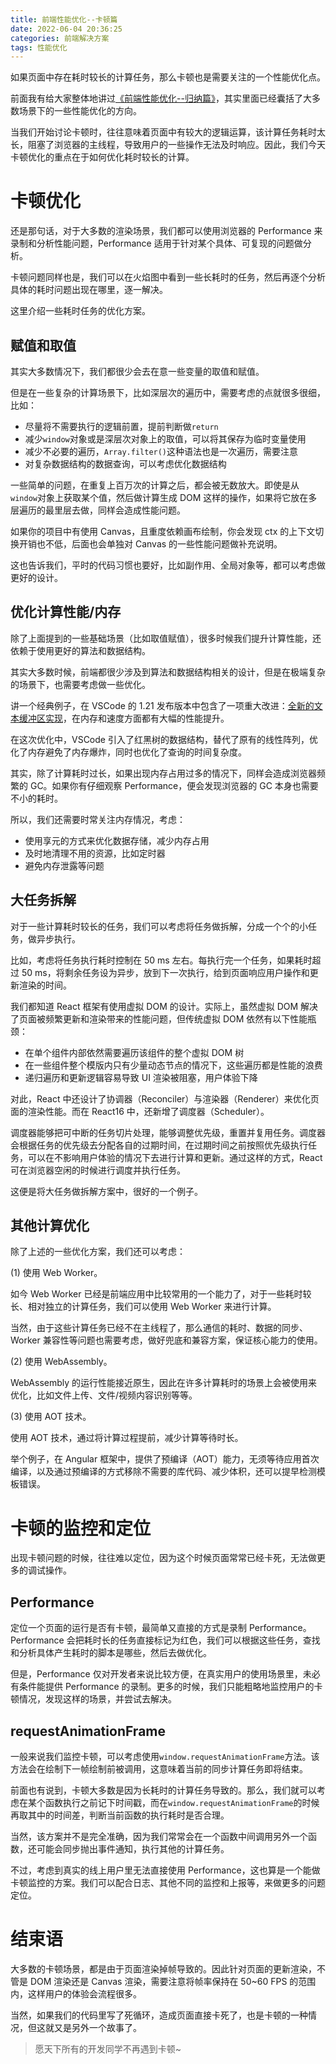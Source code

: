 ```yaml
---
title: 前端性能优化--卡顿篇
date: 2022-06-04 20:36:25
categories: 前端解决方案
tags: 性能优化
---
```


如果页面中存在耗时较长的计算任务，那么卡顿也是需要关注的一个性能优化点。

<!--more-->

前面我有给大家整体地讲过[《前端性能优化--归纳篇》](https://godbasin.github.io/2022/03/06/front-end-performance-optimization/)，其实里面已经囊括了大多数场景下的一些性能优化的方向。

当我们开始讨论卡顿时，往往意味着页面中有较大的逻辑运算，该计算任务耗时太长，阻塞了浏览器的主线程，导致用户的一些操作无法及时响应。因此，我们今天卡顿优化的重点在于如何优化耗时较长的计算。

# 卡顿优化

还是那句话，对于大多数的渲染场景，我们都可以使用浏览器的 Performance 来录制和分析性能问题，Performance 适用于针对某个具体、可复现的问题做分析。

卡顿问题同样也是，我们可以在火焰图中看到一些长耗时的任务，然后再逐个分析具体的耗时问题出现在哪里，逐一解决。

这里介绍一些耗时任务的优化方案。

## 赋值和取值

其实大多数情况下，我们都很少会去在意一些变量的取值和赋值。

但是在一些复杂的计算场景下，比如深层次的遍历中，需要考虑的点就很多很细，比如：

- 尽量将不需要执行的逻辑前置，提前判断做`return`
- 减少`window`对象或是深层次对象上的取值，可以将其保存为临时变量使用
- 减少不必要的遍历，`Array.filter()`这种语法也是一次遍历，需要注意
- 对复杂数据结构的数据查询，可以考虑优化数据结构

一些简单的问题，在重复上百万次的计算之后，都会被无数放大。即使是从`window`对象上获取某个值，然后做计算生成 DOM 这样的操作，如果将它放在多层遍历的最里层去做，同样会造成性能问题。

如果你的项目中有使用 Canvas，且重度依赖画布绘制，你会发现 ctx 的上下文切换开销也不低，后面也会单独对 Canvas 的一些性能问题做补充说明。

这也告诉我们，平时的代码习惯也要好，比如副作用、全局对象等，都可以考虑做更好的设计。

## 优化计算性能/内存

除了上面提到的一些基础场景（比如取值赋值），很多时候我们提升计算性能，还依赖于使用更好的算法和数据结构。

其实大多数时候，前端都很少涉及到算法和数据结构相关的设计，但是在极端复杂的场景下，也需要考虑做一些优化。

讲一个经典例子，在 VSCode 的 1.21 发布版本中包含了一项重大改进：[全新的文本缓冲区实现](https://code.visualstudio.com/blogs/2018/03/23/text-buffer-reimplementation)，在内存和速度方面都有大幅的性能提升。

在这次优化中，VSCode 引入了红黑树的数据结构，替代了原有的线性阵列，优化了内存避免了内存爆炸，同时也优化了查询的时间复杂度。

其实，除了计算耗时过长，如果出现内存占用过多的情况下，同样会造成浏览器频繁的 GC。如果你有仔细观察 Performance，便会发现浏览器的 GC 本身也需要不小的耗时。

所以，我们还需要时常关注内存情况，考虑：

- 使用享元的方式来优化数据存储，减少内存占用
- 及时地清理不用的资源，比如定时器
- 避免内存泄露等问题

## 大任务拆解

对于一些计算耗时较长的任务，我们可以考虑将任务做拆解，分成一个个的小任务，做异步执行。

比如，考虑将任务执行耗时控制在 50 ms 左右。每执行完一个任务，如果耗时超过 50 ms，将剩余任务设为异步，放到下一次执行，给到页面响应用户操作和更新渲染的时间。

我们都知道 React 框架有使用虚拟 DOM 的设计。实际上，虽然虚拟 DOM 解决了页面被频繁更新和渲染带来的性能问题，但传统虚拟 DOM 依然有以下性能瓶颈：

- 在单个组件内部依然需要遍历该组件的整个虚拟 DOM 树
- 在一些组件整个模版内只有少量动态节点的情况下，这些遍历都是性能的浪费
- 递归遍历和更新逻辑容易导致 UI 渲染被阻塞，用户体验下降

对此，React 中还设计了协调器（Reconciler）与渲染器（Renderer）来优化页面的渲染性能。而在 React16 中，还新增了调度器（Scheduler）。

调度器能够把可中断的任务切片处理，能够调整优先级，重置并复用任务。调度器会根据任务的优先级去分配各自的过期时间，在过期时间之前按照优先级执行任务，可以在不影响用户体验的情况下去进行计算和更新。通过这样的方式，React 可在浏览器空闲的时候进行调度并执行任务。

这便是将大任务做拆解方案中，很好的一个例子。

## 其他计算优化

除了上述的一些优化方案，我们还可以考虑：

(1) 使用 Web Worker。

如今 Web Worker 已经是前端应用中比较常用的一个能力了，对于一些耗时较长、相对独立的计算任务，我们可以使用 Web Worker 来进行计算。

当然，由于这些计算任务已经不在主线程了，那么通信的耗时、数据的同步、Worker 兼容性等问题也需要考虑，做好兜底和兼容方案，保证核心能力的使用。

(2) 使用 WebAssembly。

WebAssembly 的运行性能接近原生，因此在许多计算耗时的场景上会被使用来优化，比如文件上传、文件/视频内容识别等等。

(3) 使用 AOT 技术。

使用 AOT 技术，通过将计算过程提前，减少计算等待时长。

举个例子，在 Angular 框架中，提供了预编译（AOT）能力，无须等待应用首次编译，以及通过预编译的方式移除不需要的库代码、减少体积，还可以提早检测模板错误。

# 卡顿的监控和定位

出现卡顿问题的时候，往往难以定位，因为这个时候页面常常已经卡死，无法做更多的调试操作。

## Performance

定位一个页面的运行是否有卡顿，最简单又直接的方式是录制 Performance。Performance 会把耗时长的任务直接标记为红色，我们可以根据这些任务，查找和分析具体产生耗时的脚本是哪些，然后去做优化。

但是，Performance 仅对开发者来说比较方便，在真实用户的使用场景里，未必有条件能提供 Performance 的录制。更多的时候，我们只能粗略地监控用户的卡顿情况，发现这样的场景，并尝试去解决。

## requestAnimationFrame

一般来说我们监控卡顿，可以考虑使用`window.requestAnimationFrame`方法。该方法会在绘制下一帧绘制前被调用，这意味着当前的同步计算任务即将结束。

前面也有说到，卡顿大多数是因为长耗时的计算任务导致的。那么，我们就可以考虑在某个函数执行之前记下时间戳，而在`window.requestAnimationFrame`的时候再取其中的时间差，判断当前函数的执行耗时是否合理。

当然，该方案并不是完全准确，因为我们常常会在一个函数中间调用另外一个函数，还可能会同步抛出事件通知，执行其他的计算任务。

不过，考虑到真实的线上用户里无法直接使用 Performance，这也算是一个能做卡顿监控的方案。我们可以配合日志、其他不同的监控和上报等，来做更多的问题定位。

# 结束语

大多数的卡顿场景，都是由于页面渲染掉帧导致的。因此针对页面的更新渲染，不管是 DOM 渲染还是 Canvas 渲染，需要注意将帧率保持在 50~60 FPS 的范围内，这样用户的体验会流程很多。

当然，如果我们的代码里写了死循环，造成页面直接卡死了，也是卡顿的一种情况，但这就又是另外一个故事了。

> 愿天下所有的开发同学不再遇到卡顿~

